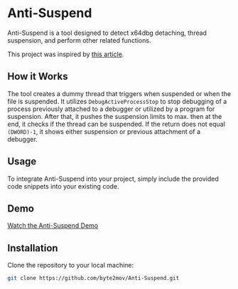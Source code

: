 # Anti-Suspend

Anti-Suspend is a tool designed to detect x64dbg detaching, thread suspension, and perform other related functions. 

This project was inspired by [this article](https://secret.club/2021/01/04/thread-stuff.html).

## How it Works

The tool creates a dummy thread that triggers when suspended or when the file is suspended. It utilizes `DebugActiveProcessStop` to stop debugging of a process previously attached to a debugger or utilized by a program for suspension. After that, it pushes the suspension limits to max. then at the end, it checks if the thread can be suspended. If the return does not equal `(DWORD)-1`, it shows either suspension or previous attachment of a debugger.

## Usage

To integrate Anti-Suspend into your project, simply include the provided code snippets into your existing code.

## Demo

[Watch the Anti-Suspend Demo](https://github.com/byte2mov/Anti-Suspend/assets/146471523/e635efd9-061c-452a-be26-8e94940b72d1.mp4)

## Installation

Clone the repository to your local machine:

```bash
git clone https://github.com/byte2mov/Anti-Suspend.git
```
